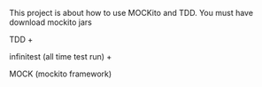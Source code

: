 This project is about how to use MOCKito and TDD. 
You must have download mockito jars

TDD + 

infinitest (all time test run) +

MOCK (mockito framework)
